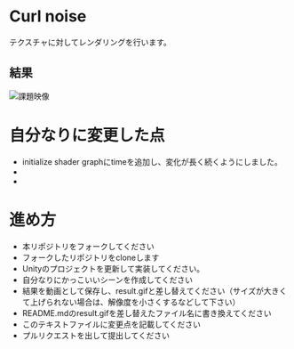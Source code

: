 ﻿# Curl noise
テクスチャに対してレンダリングを行います。

## 結果
![課題映像](Movie_025.gif)

# 自分なりに変更した点
- initialize shader graphにtimeを追加し、変化が長く続くようにしました。
-
-


# 進め方

- 本リポジトリをフォークしてください
- フォークしたリポジトリをcloneします
- Unityのプロジェクトを更新して実装してください。
- 自分なりにかっこいいシーンを作成してください
- 結果を動画として保存し、result.gifと差し替えてください（サイズが大きくて上げられない場合は、解像度を小さくするなどして下さい）
- README.mdのresult.gifを差し替えたファイル名に書き換えてください
- このテキストファイルに変更点を記載してください
- プルリクエストを出して提出してください
